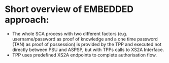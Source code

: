 # Short overview of EMBEDDED approach:

- The whole SCA process with two different factors (e.g. username/password as proof of knowledge and a one time password (TAN) as proof of possession) is provided by the TPP and executed not directly between PSU and ASPSP, but with TPPs calls to XS2A Interface.
- TPP uses predefined XS2A endpoints to complete authorisation flow.
